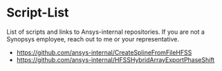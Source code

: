 # Script-List
List of scripts and links to Ansys-internal repositories.  If you are not a Synopsys employee, reach out to me or your representative.

* https://github.com/ansys-internal/CreateSplineFromFileHFSS
* https://github.com/ansys-internal/HFSSHybridArrayExportPhaseShift
